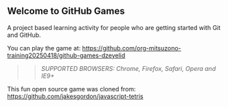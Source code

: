 ## Welcome to GitHub Games

A project based learning activity for people who are getting started with Git and GitHub.

You can play the game at: https://github.com/org-mitsuzono-training20250418/github-games-dzeyelid

>> _*SUPPORTED BROWSERS*: Chrome, Firefox, Safari, Opera and IE9+_

This fun open source game was cloned from: https://github.com/jakesgordon/javascript-tetris
